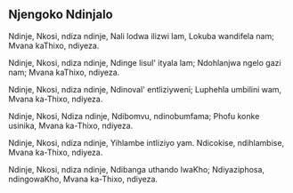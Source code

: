 ## Njengoko Ndinjalo

Ndinje, Nkosi, ndiza ndinje, Nali lodwa ilizwi lam,
Lokuba wandifela nam;  Mvana kaThixo, ndiyeza.

Ndinje, Nkosi, ndiza ndinje, Ndinge lisul' ityala lam;
Ndohlanjwa ngelo gazi nam; Mvana kaThixo, ndiyeza.

Ndinje, Nkosi, ndiza ndinje, Ndinoval' entliziyweni;
Luphehla umbilini wam, Mvana ka-Thixo, ndiyeza.

Ndinje, Nkosi, Ndiza ndinje, Ndibomvu, ndinobumfama;
Phofu konke usinika, Mvana ka-Thixo, ndiyeza.

Ndinje, Nkosi, ndiza ndinje, Yihlambe intliziyo yam.
Ndicokise, ndihlambise, Mvana ka-Thixo, ndiyeza.

Ndinje, Nkosi, ndiza ndinje, Ndibanga uthando lwaKho;
Ndiyaziphosa, ndingowaKho, Mvana ka-Thixo, ndiyeza.


